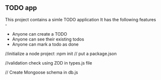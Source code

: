 ## TODO app

This project contains a simle TODO application It has the following features -

- Anyone can create a TODO
- Anyone can see their existing todos
- Anyone can mark a todo as done


//initialize a node project  :npm init
// put a package.json

//validation check using ZOD in types.js file 

// Create Mongoose schema in db.js